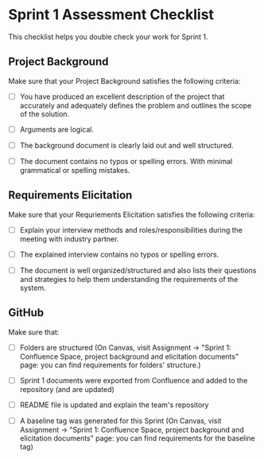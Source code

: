 # Sprint 1 Assessment Checklist
This checklist helps you double check your work for Sprint 1. 


## Project Background
Make sure that your Project Background satisfies the following criteria:

- [ ] You have produced an excellent description of the project that accurately and adequately defines the problem and outlines the scope of the solution. 
- [ ] Arguments are logical. 
- [ ] The background document is clearly laid out and well structured. 
- [ ] The document contains no typos or spelling errors. With minimal grammatical or spelling mistakes. 



## Requirements Elicitation
Make sure that your Requriements Elicitation satisfies the following criteria:

- [ ] Explain your interview methods and roles/responsibilities during the meeting with industry partner. 
- [ ] The explained interview contains no typos or spelling errors. 
- [ ] The document is well organized/structured and also lists their questions and strategies to help them understanding the requirements of the system.


## GitHub 
Make sure that: 

- [ ] Folders are structured (On Canvas, visit Assignment -> "Sprint 1: Confluence Space, project background and elicitation documents" page: you can find requirements for folders' structure.)
- [ ] Sprint 1 documents were exported from Confluence and added to the repository (and are updated)
- [ ] README file is updated and explain the team's repository
- [ ] A baseline tag was generated for this Sprint (On Canvas, visit Assignment -> "Sprint 1: Confluence Space, project background and elicitation documents" page: you can find requirements for the baseline tag)


